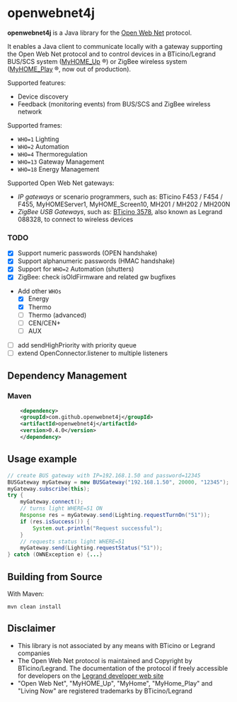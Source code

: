 # openwebnet4j

**openwebnet4j** is a Java library for the [Open Web Net](https://developer.legrand.com/documentation/open-web-net-for-myhome/) protocol.

It enables a Java client to communicate locally with a gateway supporting the Open Web Net protocol and to control devices in a BTicino/Legrand  BUS/SCS system ([MyHOME_Up](https://www.bticino.com/products-catalogue/myhome_up-simple-home-automation-system/) &reg;) or ZigBee wireless system ([MyHOME_Play](http://www.homesystems-legrandgroup.com/BtHomeSystems/productDetail.action?lang=EN&productId=061) &reg;, now out of production).

Supported features:

* Device discovery
* Feedback (monitoring events) from BUS/SCS and ZigBee wireless network

Supported frames:

* `WHO=1` Lighting
* `WHO=2` Automation
* `WHO=4` Thermoregulation
* `WHO=13` Gateway Management
* `WHO=18` Energy Management

Supported Open Web Net gateways:
- *IP gateways* or scenario programmers, such as: BTicino F453 / F454 / F455, MyHOMEServer1,  MyHOME_Screen10, MH201 / MH202 / MH200N
- *ZigBee USB Gateways*, such as: [BTicino 3578](https://catalogo.bticino.it/BTI-3578-IT), also known as Legrand 088328, to connect to wireless devices

### TODO

- [x] Support numeric passwords (OPEN handshake)
- [x] Support alphanumeric passwords (HMAC handshake)
- [x] Support for `WHO=2` Automation (shutters)
- [x] ZigBee: check isOldFirmware and related gw bugfixes
- Add other `WHOs`
	- [x] Energy
	- [x] Thermo
	- [ ] Thermo (advanced)
	- [ ] CEN/CEN+
	- [ ] AUX
- [ ] add sendHighPriority with priority queue
- [ ] extend OpenConnector.listener to multiple listeners

## Dependency Management

### Maven
```xml
	<dependency>
	<groupId>com.github.openwebnet4j</groupId>
	<artifactId>openwebnet4j</artifactId>
	<version>0.4.0</version>
	</dependency>
```

## Usage example
```java
// create BUS gateway with IP=192.168.1.50 and password=12345
BUSGateway myGateway = new BUSGateway("192.168.1.50", 20000, "12345");
myGateway.subscribe(this);
try {
	myGateway.connect();
	// turns light WHERE=51 ON
	Response res = myGateway.send(Lighting.requestTurnOn("51"));
	if (res.isSuccess()) {
		System.out.println("Request successful");
	}
	// requests status light WHERE=51
	myGateway.send(Lighting.requestStatus("51"));
} catch (OWNException e) {...}
```

## Building from Source

With Maven:

```
mvn clean install
```

## Disclaimer
- This library is not associated by any means with BTicino or Legrand companies
- The Open Web Net protocol is maintained and Copyright by BTicino/Legrand. The documentation of the protocol if freely accessible for developers on the [Legrand developer web site](https://developer.legrand.com/documentation/open-web-net-for-myhome/)
- "Open Web Net", "MyHOME_Up", "MyHome", "MyHome_Play" and "Living Now" are registered trademarks by BTicino/Legrand
